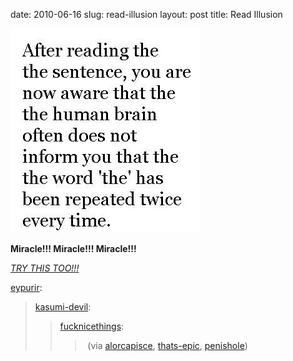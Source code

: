 date: 2010-06-16
slug: read-illusion
layout: post
title: Read Illusion


<img src="/static/tumblr_files/tumblr_l2y9actSdW1qaaowno1_400.jpg"/><br/><p><strong>Miracle!!! Miracle!!! Miracle!!!</strong></p>

<p><em><a target="_blank" href="http://img401.imageshack.us/img401/144/screenshotlr.png">TRY THIS TOO!!!</a></em></p>

<p><a href="http://eypurir.tumblr.com/post/700812137/kasumi-devil-fucknicethings-via" target="_blank">eypurir</a>:</p>

<blockquote>

<p><a href="http://kasumi-devil.tumblr.com/post/700701181/fucknicethings-via-alorcapisce-thats-epic" target="_blank">kasumi-devil</a>:</p>

<blockquote>

<p><a href="http://fucknicethings.tumblr.com/post/699205122/via-alorcapisce-thats-epic-penishole" target="_blank">fucknicethings</a>:</p>

<blockquote>

<p> (via <a href="http://alorcapisce.tumblr.com/" target="_blank">alorcapisce</a>, <a href="http://thats-epic.tumblr.com/" target="_blank">thats-epic</a>, <a href="http://penishole.tumblr.com/post/629565664/balls" target="_blank">penishole</a>)</p>

</blockquote>

</blockquote>

</blockquote>

